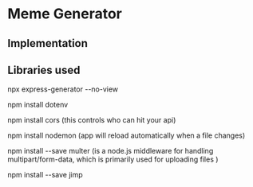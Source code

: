 # Meme Generator

## Implementation

## Libraries used

npx express-generator --no-view

npm install dotenv

npm install cors (this controls who can hit your api)

npm install nodemon (app will reload automatically when a file changes)

npm install --save multer (is a node.js middleware for handling multipart/form-data, which is primarily used for uploading files )

npm install --save jimp

